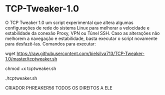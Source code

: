 # TCP-Tweaker-1.0
O TCP Tweaker 1.0 um script experimental que altera algumas configurações de rede do sistema Linux para melhorar a velocidade e estabilidade da conexão Proxy, VPN ou Túnel SSH. Caso as alterações não melhorem a navegação e estabilidade, basta executar o script novamente para desfazê-las. Comandos para executar:

wget https://raw.githubusercontent.com/bielsilva713/TCP-Tweaker-1.0/master/tcptweaker.sh

chmod +x tcptweaker.sh

./tcptweaker.sh

CRIADOR PHREAKER56 TODOS OS DIREITOS A ELE
